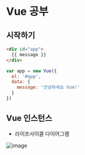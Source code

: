 # Vue 공부



## 시작하기

```html
<div id="app">
  {{ message }}
</div>
```

```javascript
var app = new Vue({
  el: '#app',
  data: {
    message: '안녕하세요 Vue!'
  }
})
```

## Vue 인스턴스


- 라이프사이클 다이어그램

![image](https://user-images.githubusercontent.com/76837780/175900737-b23b9d8f-7589-4036-8c6c-1dd4263bc458.png)

